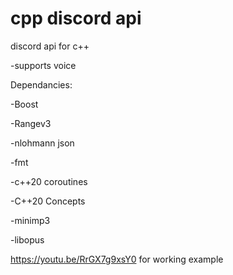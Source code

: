 cpp discord api
===============

discord api for c++

-supports voice

Dependancies:

-Boost

-Rangev3

-nlohmann json

-fmt

-c++20 coroutines

-C++20 Concepts

-minimp3

-libopus


https://youtu.be/RrGX7g9xsY0 for working example